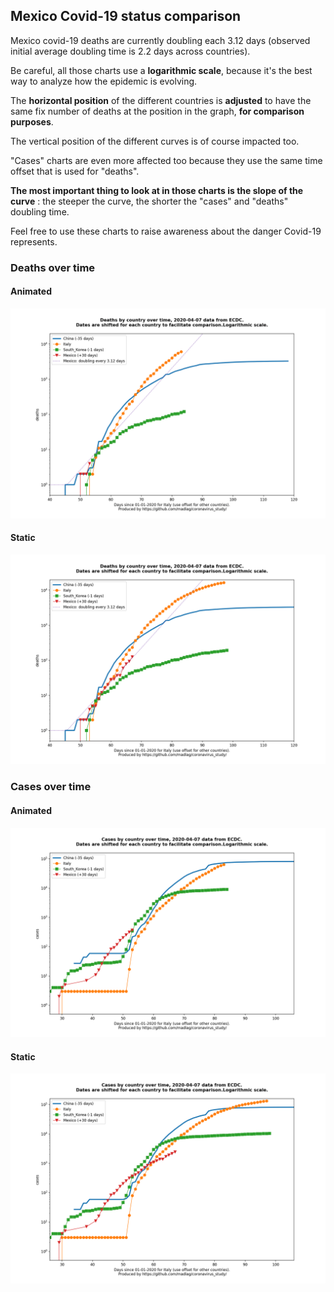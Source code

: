 ## Mexico Covid-19 status comparison 

Mexico covid-19 deaths are currently doubling each 3.12 days (observed initial average doubling time is 2.2 days across countries).



Be careful, all those charts use a **logarithmic scale**, because it's the best way to analyze how the epidemic is evolving.
 
The **horizontal position** of the different countries is **adjusted** to have the same fix number of deaths at the position in the graph, **for comparison purposes**.

The vertical position of the different curves is of course impacted too.

"Cases" charts are even more affected too because they use the same time offset that is used for "deaths".

**The most important thing to look at in those charts is the slope of the curve** : the steeper the curve, the shorter the "cases" and "deaths" doubling time.

Feel free to use these charts to raise awareness about the danger Covid-19 represents. 


 
### Deaths over time
 
#### Animated
![Mexico covid-19 deaths animated chart](https://raw.githubusercontent.com/madlag/coronavirus_study/master/notebooks/graphs/2020-04-07/countries/Mexico/2020-04-07_Mexico_deaths.gif "Mexico covid-19 deaths animated chart")   
 
#### Static
![Mexico covid-19 deaths static chart](https://raw.githubusercontent.com/madlag/coronavirus_study/master/notebooks/graphs/2020-04-07/countries/Mexico/2020-04-07_Mexico_deaths.png "Mexico covid-19 deaths static chart")   

 
### Cases over time
 
#### Animated
![Mexico covid-19 cases animated chart](https://raw.githubusercontent.com/madlag/coronavirus_study/master/notebooks/graphs/2020-04-07/countries/Mexico/2020-04-07_Mexico_cases.gif "Mexico covid-19 cases animated chart")   
 
#### Static
![Mexico covid-19 cases static chart](https://raw.githubusercontent.com/madlag/coronavirus_study/master/notebooks/graphs/2020-04-07/countries/Mexico/2020-04-07_Mexico_cases.png "Mexico covid-19 cases static chart")   

